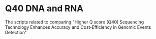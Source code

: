# Q40 DNA and RNA
The scripts related to comparing "Higher Q score (Q40) Sequencing Technology Enhances Accuracy and Cost-Efficiency in Genomic Events Detection"
